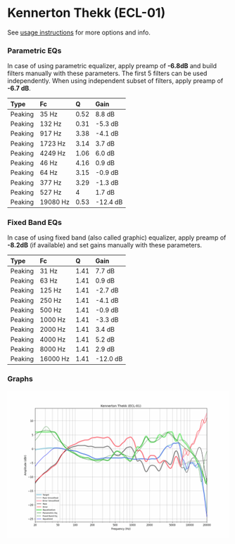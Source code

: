 # Kennerton Thekk (ECL-01)
See [usage instructions](https://github.com/jaakkopasanen/AutoEq#usage) for more options and info.

### Parametric EQs
In case of using parametric equalizer, apply preamp of **-6.8dB** and build filters manually
with these parameters. The first 5 filters can be used independently.
When using independent subset of filters, apply preamp of **-6.7 dB**.

| Type    | Fc       |    Q | Gain     |
|:--------|:---------|:-----|:---------|
| Peaking | 35 Hz    | 0.52 | 8.8 dB   |
| Peaking | 132 Hz   | 0.31 | -5.3 dB  |
| Peaking | 917 Hz   | 3.38 | -4.1 dB  |
| Peaking | 1723 Hz  | 3.14 | 3.7 dB   |
| Peaking | 4249 Hz  | 1.06 | 6.0 dB   |
| Peaking | 46 Hz    | 4.16 | 0.9 dB   |
| Peaking | 64 Hz    | 3.15 | -0.9 dB  |
| Peaking | 377 Hz   | 3.29 | -1.3 dB  |
| Peaking | 527 Hz   | 4    | 1.7 dB   |
| Peaking | 19080 Hz | 0.53 | -12.4 dB |

### Fixed Band EQs
In case of using fixed band (also called graphic) equalizer, apply preamp of **-8.2dB**
(if available) and set gains manually with these parameters.

| Type    | Fc       |    Q | Gain     |
|:--------|:---------|:-----|:---------|
| Peaking | 31 Hz    | 1.41 | 7.7 dB   |
| Peaking | 63 Hz    | 1.41 | 0.9 dB   |
| Peaking | 125 Hz   | 1.41 | -2.7 dB  |
| Peaking | 250 Hz   | 1.41 | -4.1 dB  |
| Peaking | 500 Hz   | 1.41 | -0.9 dB  |
| Peaking | 1000 Hz  | 1.41 | -3.3 dB  |
| Peaking | 2000 Hz  | 1.41 | 3.4 dB   |
| Peaking | 4000 Hz  | 1.41 | 5.2 dB   |
| Peaking | 8000 Hz  | 1.41 | 2.9 dB   |
| Peaking | 16000 Hz | 1.41 | -12.0 dB |

### Graphs
![](./Kennerton%20Thekk%20(ECL-01).png)